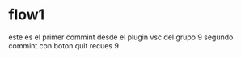 # flow1

este es el primer commint desde el plugin vsc del grupo 9
segundo commint con boton quit recues 9
